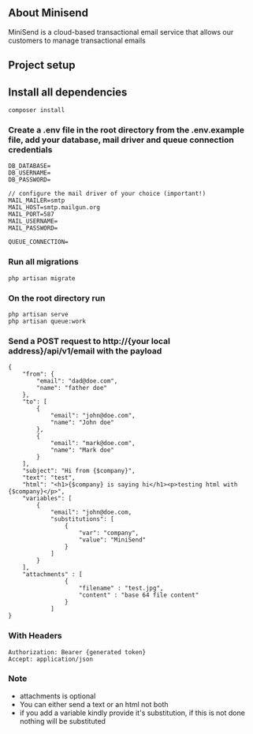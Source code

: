 ## About Minisend

MiniSend is a cloud-based transactional email service that allows our customers to manage transactional emails


## Project setup

## Install all dependencies
```
composer install
```
### Create a .env file in the root directory from the .env.example file, add your database, mail driver and queue connection credentials
```
DB_DATABASE=
DB_USERNAME=
DB_PASSWORD=

// configure the mail driver of your choice (important!)
MAIL_MAILER=smtp
MAIL_HOST=smtp.mailgun.org
MAIL_PORT=587
MAIL_USERNAME=
MAIL_PASSWORD=

QUEUE_CONNECTION=
```

### Run all migrations
```
php artisan migrate
```

### On the root directory run
```
php artisan serve
php artisan queue:work
```
### Send a POST request to http://{your local address}/api/v1/email with the payload

```
{
    "from": {
        "email": "dad@doe.com",
        "name": "father doe"
    },
    "to": [
        {
            "email": "john@doe.com",
            "name": "John doe"
        },
        {
            "email": "mark@doe.com",
            "name": "Mark doe"
        }
    ],
    "subject": "Hi from {$company}",
    "text": "test",
    "html": "<h1>{$company} is saying hi</h1><p>testing html with {$company}</p>",
    "variables": [
        {
            "email": "john@doe.com,
            "substitutions": [
                {
                    "var": "company",
                    "value": "MiniSend"
                }
            ]
        }
    ],
    "attachments" : [
                {
                    "filename" : "test.jpg",
                    "content" : "base 64 file content"
                }
            ]
}
```
### With Headers
```
Authorization: Bearer {generated token}
Accept: application/json
```

### Note

- attachments is optional
- You can either send a text or an html not both
- if you add a variable kindly provide it's substitution, if this is not done nothing will be substituted
